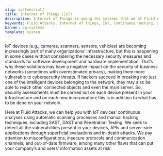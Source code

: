 ```yaml
---
slug: systems/iot/
title: Internet of Things (IoT)
description: Internet of Things is among the systems that we at Fluid Attacks help you evaluate to detect security vulnerabilities that you can subsequently remediate.
keywords: Fluid Attacks, Internet of Things, IoT, Continuous Hacking, Security, System, Ethical Hacking, Pentesting
banner: bg-systems
template: system
---
```


<div class="paragraph fw3 f5 lh-2">

IoT devices (e.g., cameras, scanners, sensors, vehicles) are becoming
increasingly part of many organizations’ infrastructure, but this is
happening in some cases without considering the necessary security
measures and standards for software development and hardware
implementation. That’s why these solutions may have a negative impact on
the security of business networks (sometimes with overestimated
privacy), making them more vulnerable to cybersecurity threats. If
hackers succeed in breaking into just one of the intelligent devices
belonging to the network, they may also be able to reach other connected
objects and even the main server. So, security assessments must be
carried out on each device present in your infrastructure and on each
new incorporation; this is in addition to what has to be done on your
network.

</div>

<div class="paragraph fw3 f5 lh-2">

Here at Fluid Attacks, we can help you with IoT devices’ continuous
analyses using automatic scanning processes and manual hacking
techniques, including SAST, DAST and Penetration Testing. We seek to
detect all the vulnerabilities present in your devices, APIs and
server-side applications through superficial evaluations and in-depth
attacks. We pay attention to misconfigurations, insecure protocols and
communication channels, and out-of-date firmware, among many other flaws
that can put your company’s and users’ information assets at risk.

</div>